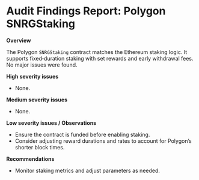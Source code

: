 # Audit Findings Report: Polygon SNRGStaking

**Overview**

The Polygon `SNRGStaking` contract matches the Ethereum staking logic.  It supports fixed‑duration staking with set rewards and early withdrawal fees.  No major issues were found.

**High severity issues**

- None.

**Medium severity issues**

- None.

**Low severity issues / Observations**

- Ensure the contract is funded before enabling staking.
- Consider adjusting reward durations and rates to account for Polygon’s shorter block times.

**Recommendations**

- Monitor staking metrics and adjust parameters as needed.